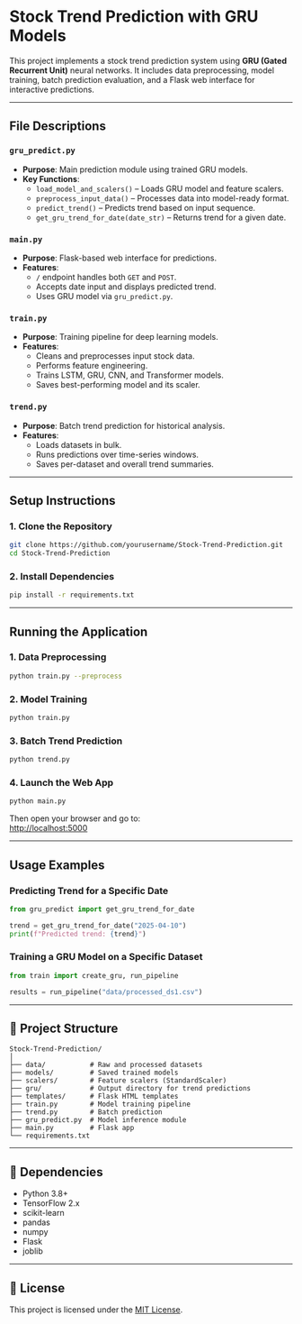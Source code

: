 
# Stock Trend Prediction with GRU Models

This project implements a stock trend prediction system using **GRU (Gated Recurrent Unit)** neural networks. It includes data preprocessing, model training, batch prediction evaluation, and a Flask web interface for interactive predictions.

---

## File Descriptions

### `gru_predict.py`
- **Purpose**: Main prediction module using trained GRU models.
- **Key Functions**:
  - `load_model_and_scalers()` – Loads GRU model and feature scalers.
  - `preprocess_input_data()` – Processes data into model-ready format.
  - `predict_trend()` – Predicts trend based on input sequence.
  - `get_gru_trend_for_date(date_str)` – Returns trend for a given date.

### `main.py`
- **Purpose**: Flask-based web interface for predictions.
- **Features**:
  - `/` endpoint handles both `GET` and `POST`.
  - Accepts date input and displays predicted trend.
  - Uses GRU model via `gru_predict.py`.

### `train.py`
- **Purpose**: Training pipeline for deep learning models.
- **Features**:
  - Cleans and preprocesses input stock data.
  - Performs feature engineering.
  - Trains LSTM, GRU, CNN, and Transformer models.
  - Saves best-performing model and its scaler.

### `trend.py`
- **Purpose**: Batch trend prediction for historical analysis.
- **Features**:
  - Loads datasets in bulk.
  - Runs predictions over time-series windows.
  - Saves per-dataset and overall trend summaries.

---

## Setup Instructions

### 1. Clone the Repository
```bash
git clone https://github.com/yourusername/Stock-Trend-Prediction.git
cd Stock-Trend-Prediction
```

### 2. Install Dependencies
```bash
pip install -r requirements.txt
```

---

## Running the Application

### 1. Data Preprocessing
```bash
python train.py --preprocess
```

### 2. Model Training
```bash
python train.py
```

### 3. Batch Trend Prediction
```bash
python trend.py
```

### 4. Launch the Web App
```bash
python main.py
```
Then open your browser and go to:  
[http://localhost:5000](http://localhost:5000)

---

## Usage Examples

### Predicting Trend for a Specific Date
```python
from gru_predict import get_gru_trend_for_date

trend = get_gru_trend_for_date("2025-04-10")
print(f"Predicted trend: {trend}")
```

### Training a GRU Model on a Specific Dataset
```python
from train import create_gru, run_pipeline

results = run_pipeline("data/processed_ds1.csv")
```

---

## 📁 Project Structure

```
Stock-Trend-Prediction/
│
├── data/           # Raw and processed datasets
├── models/         # Saved trained models
├── scalers/        # Feature scalers (StandardScaler)
├── gru/            # Output directory for trend predictions
├── templates/      # Flask HTML templates
├── train.py        # Model training pipeline
├── trend.py        # Batch prediction
├── gru_predict.py  # Model inference module
├── main.py         # Flask app
└── requirements.txt
```

---

## 📌 Dependencies

- Python 3.8+
- TensorFlow 2.x
- scikit-learn
- pandas
- numpy
- Flask
- joblib

---

## 📄 License

This project is licensed under the [MIT License](https://opensource.org/licenses/MIT).
